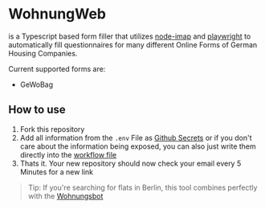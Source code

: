 # WohnungWeb
is a Typescript based form filler that utilizes [node-imap](https://github.com/mscdex/node-imap) and [playwright](https://www.npmjs.com/package/playwright) to automatically fill questionnaires for many different Online Forms of German Housing Companies.

Current supported forms are:
- GeWoBag

## How to use
1. Fork this repository
2. Add all information from the `.env` File as [Github Secrets](https://docs.github.com/en/github-ae@latest/rest/actions/secrets) or if you don't care about the information being exposed, you can also just write them directly into the [workflow file](./blob/main/.github/workflows/check.yml)
3. Thats it. Your new repository should now check your email every 5 Minutes for a new link

> Tip: If you're searching for flats in Berlin, this tool combines perfectly with the [Wohnungsbot](https://wohnungsbot.de/)